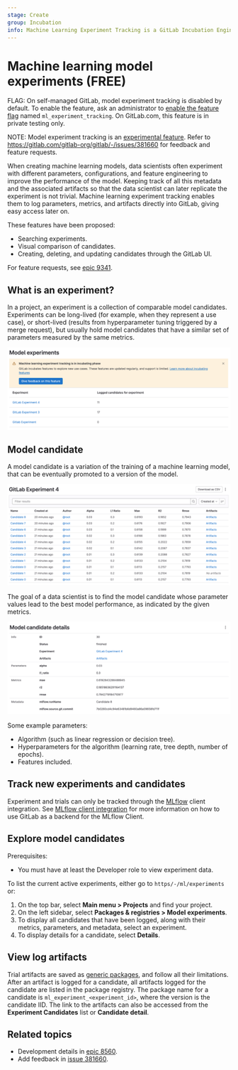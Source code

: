 ```yaml
---
stage: Create
group: Incubation
info: Machine Learning Experiment Tracking is a GitLab Incubation Engineering program. No technical writer assigned to this group.
---
```


# Machine learning model experiments **(FREE)**

FLAG:
On self-managed GitLab, model experiment tracking is disabled by default.
To enable the feature, ask an administrator to [enable the feature flag](../../../../administration/feature_flags.md) named `ml_experiment_tracking`.
On GitLab.com, this feature is in private testing only.

NOTE:
Model experiment tracking is an [experimental feature](../../../../policy/experiment-beta-support.md). Refer to <https://gitlab.com/gitlab-org/gitlab/-/issues/381660> for feedback and feature requests.

When creating machine learning models, data scientists often experiment with different parameters, configurations, and feature
engineering to improve the performance of the model. Keeping track of all this metadata and the associated
artifacts so that the data scientist can later replicate the experiment is not trivial. Machine learning experiment
tracking enables them to log parameters, metrics, and artifacts directly into GitLab, giving easy access later on.

These features have been proposed:

- Searching experiments.
- Visual comparison of candidates.
- Creating, deleting, and updating candidates through the GitLab UI.

For feature requests, see [epic 9341](https://gitlab.com/groups/gitlab-org/-/epics/9341).

## What is an experiment?

In a project, an experiment is a collection of comparable model candidates.
Experiments can be long-lived (for example, when they represent a use case), or
short-lived (results from hyperparameter tuning triggered by a merge request),
but usually hold model candidates that have a similar set of parameters measured
by the same metrics.

![List of Experiments](img/experiments_v15_11.png)

## Model candidate

A model candidate is a variation of the training of a machine learning model, that can be eventually promoted to a version
of the model.

![Experiment Candidates](img/candidates_v15_11.png)

The goal of a data scientist is to find the model candidate whose parameter values lead to the best model
performance, as indicated by the given metrics.

![Candidate Detail](img/candidate_v15_11.png)

Some example parameters:

- Algorithm (such as linear regression or decision tree).
- Hyperparameters for the algorithm (learning rate, tree depth, number of epochs).
- Features included.

## Track new experiments and candidates

Experiment and trials can only be tracked through the
[MLflow](https://www.mlflow.org/docs/latest/tracking.html) client integration.
See [MLflow client integration](../../integrations/mlflow_client.md) for more information
on how to use GitLab as a backend for the MLflow Client.

## Explore model candidates

Prerequisites:

- You must have at least the Developer role to view experiment data.

To list the current active experiments, either go to `https/-/ml/experiments` or:

1. On the top bar, select **Main menu > Projects** and find your project.
1. On the left sidebar, select **Packages & registries > Model experiments**.
1. To display all candidates that have been logged, along with their metrics, parameters, and metadata, select an experiment.
1. To display details for a candidate, select **Details**.

## View log artifacts

Trial artifacts are saved as [generic packages](../../../packages/generic_packages/index.md), and follow all their
limitations. After an artifact is logged for a candidate, all artifacts logged for the candidate are listed in the
package registry. The package name for a candidate is `ml_experiment_<experiment_id>`, where the version is the candidate
IID. The link to the artifacts can also be accessed from the **Experiment Candidates** list or **Candidate detail**.

## Related topics

- Development details in [epic 8560](https://gitlab.com/groups/gitlab-org/-/epics/8560).
- Add feedback in [issue 381660](https://gitlab.com/gitlab-org/gitlab/-/issues/381660).
